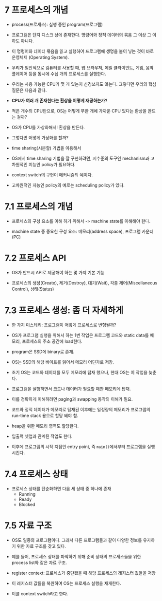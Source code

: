 # 7 프로세스의 개념

- process(프로세스): 실행 중인 program(프로그램)

- 프로그램은 단지 디스크 상에 존재한다. 명령어와 정적 데이터의 묶음 그 이상 그 이하도 아니다.

- 이 명령어와 데이터 묶음을 읽고 실행하여 프로그램에 생명을 불어 넣는 것이 바로 운영체제 (Operating System).

- 우리가 일반적으로 컴퓨터를 사용할 때, 웹 브라우저, 메일 클라이언트, 게임, 음악 플레이어 등을 동시에 수십 개의 프로세스를 실행한다.

- 우리는 사용 가능한 CPU가 몇 개 있는지 신경쓰지도 않는다. 그렇다면 우리의 핵심 질문은 다음과 같다.

- **CPU가 여러 개 존재한다는 환상을 어떻게 재공하는가?**

- 적은 개수의 CPU만으로, OS는 어떻게 무한 개에 가까운 CPU 있다는 환상을 만드는 걸까?

- OS가 CPU를 가상화해서! 환상을 만든다.

- 그렇다면 어떻게 가상화를 할까?

- time sharing(시분할) 기법을 이용해서

- OS에서 time sharing 기법을 잘 구현하려면, 저수준의 도구인 mechanism과 고차원적인 지능인 policy가 필요하다.

- context switch의 구현이 메커니즘의 예이다.

- 고차원적인 지능인 policy의 예로는 scheduling policy가 있다.

# 7.1 프로세스의 개념

- 프로세스의 구성 요소를 이해 하기 위해서 -> machine state를 이해해야 한다.

- machine state 중 중요한 구성 요소: 메모리(address space), 프로그램 카운터(PC)

# 7.2 프로세스 API

- OS가 반드시 API로 제공해야 하는 몇 가지 기본 기능

- 프로세스의 생성(Create), 제거(Destroy), 대기(Wait), 각종 제어(Miscellaneous Control), 상태(Status)

# 7.3 프로세스 생성: 좀 더 자세하게

- 한 가지 미스테리: 프로그램이 어떻게 프로세스로 변형될까?

- OS가 프로그램 실행을 위해서 하는 1번 작업은 프로그램 코드와 static data를 메모리, 프로세스의 주소 공간에 load한다.

- program은 SSD에 binary로 존재.

- OS는 SSD의 해당 바이트를 읽어서 메모리 어딘가로 저장.

- 초기 OS는 코드와 데이터를 모두 메모리에 탑재 했으나, 현대 OS는 이 작업을 늦춘다.

- 프로그램을 실행하면서 코드나 데이터가 필요할 때만 메모리에 탑재.

- 이를 정확하게 이해하려면 paging과 swapping 동작의 이해가 필요.

- 코드와 정적 데이터가 메모리로 탑재된 이후에는 일정량의 메모리가 프로그램의 run-time stack 용으로 할당 돼야 함.

- heap을 위한 메모리 영역도 할당한다.
- 입출력 셋업과 관계된 작업도 한다.

- 이후에 프로그램의 시작 지점인 entry point, 즉 `main()`에서부터 프로그램을 실행시킨다.

# 7.4 프로세스 상태

- 프로세스 상태를 단순화하면 다음 세 상태 중 하나에 존재
  - Running
  - Ready
  - Blocked

# 7.5 자료 구조

- OS도 일종의 프로그램이다. 그래서 다른 프로그램들과 같이 다양한 정보를 유지하기 위한 자료 구조를 갖고 있다.

- 예를 들어, 프로세스 상태를 파악하기 위해 준비 상태의 프로세스들을 위한 process list와 같은 자료 구조.

- register context: 프로세스가 중단됐을 때 해당 프로세스의 레지스터 값들을 저장

- 이 레지스터 값들을 복원하여 OS는 프로세스 실행을 재개한다.

- 이를 context switch라고 한다.
